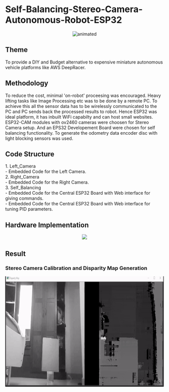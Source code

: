 
# Self-Balancing-Stereo-Camera-Autonomous-Robot-ESP32

<p align="center">
  <img src="/Graphics/Robot_Model.gif" alt="animated" width="600" height="600" />
</p>
<h2> Theme </h2>
To provide a DIY and Budget alternative to expensive miniature autonomous vehicle platforms like AWS DeepRacer.
<h2> Methodology </h2>
To reduce the cost, minimal 'on-robot' proceesing was encouraged. Heavy lifting tasks like Image Processing etc was to be done by a remote PC. To achieve this all the sensor data has to be wirelessly communicated to the PC and PC sends back the processed results to robot. Hence ESP32 was ideal platform, it has inbuilt WiFi capabilty and can host small websites. ESP32-CAM modules with ov2460 cameras were choosen for Stereo Camera setup. And an EPS32 Developement Board were chosen for self balancing functionality. To generate the odometry data encoder disc with light blocking sensors was used.
<h2> Code Structure </h2>
1. Left_Camera <br>
            -   Embedded Code for the Left Camera.<br>
2. Right_Camera <br>
            -   Embedded Code for the Right Camera. <br>
3. Self_Balancing <br>
            - Embedded Code for the Central ESP32 Board with Web interface for giving  commands. <br>
            - Embedded Code for the Central ESP32 Board with Web interface for tuning PID parameters. <br>
<h2> Hardware Implementation </h2>
<p align="center">
  <img src="/Graphics/Acutual_Photo.png" />
</p>
<h2> Result </h2>
<h3> Stereo Camera Calibration and Disparity Map Generation </h3>
  <img src="/Graphics/StereoDemo_hi.gif" alt="animated" width="1000" height="350"/>

